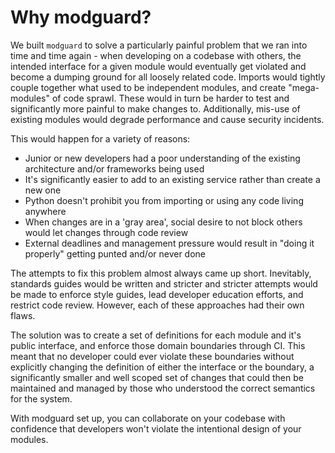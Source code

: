 # Why modguard?

We built `modguard` to solve a particularly painful problem that we ran into time and time again - when developing on a codebase with others, the intended interface for a given module would eventually get violated and become a dumping ground for all loosely related code. Imports would tightly couple together what used to be independent modules, and create "mega-modules" of code sprawl. These would in turn be harder to test and significantly more painful to make changes to. Additionally, mis-use of existing modules would degrade performance and cause security incidents.

This would happen for a variety of reasons:
- Junior or new developers had a poor understanding of the existing architecture and/or frameworks being used
- It's significantly easier to add to an existing service rather than create a new one
- Python doesn't prohibit you from importing or using any code living anywhere
- When changes are in a 'gray area', social desire to not block others would let changes through code review
- External deadlines and management pressure would result in "doing it properly" getting punted and/or never done

The attempts to fix this problem almost always came up short. Inevitably, standards guides would be written and stricter and stricter attempts would be made to enforce style guides, lead developer education efforts, and restrict code review. However, each of these approaches had their own flaws. 

The solution was to create a set of definitions for each module and it's public interface, and enforce those domain boundaries through CI. This meant that no developer could ever violate these boundaries without explicitly changing the definition of either the interface or the boundary, a significantly smaller and well scoped set of changes that could then be maintained and managed by those who understood the correct semantics for the system.

With modguard set up, you can collaborate on your codebase with confidence that developers won't violate the intentional design of your modules.